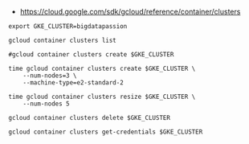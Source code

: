 
* https://cloud.google.com/sdk/gcloud/reference/container/clusters

~~~shell
export GKE_CLUSTER=bigdatapassion

gcloud container clusters list

#gcloud container clusters create $GKE_CLUSTER

time gcloud container clusters create $GKE_CLUSTER \
    --num-nodes=3 \
    --machine-type=e2-standard-2
    
time gcloud container clusters resize $GKE_CLUSTER \
    --num-nodes 5

gcloud container clusters delete $GKE_CLUSTER

gcloud container clusters get-credentials $GKE_CLUSTER
~~~